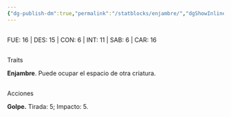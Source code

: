```yaml
---
{"dg-publish-dm":true,"permalink":"/statblocks/enjambre/","dgShowInlineTitle":"false"}
---
```


<p><span><span style="display:none"> AC:<span id="ac"><strong>13</strong></span> | HP: <span id="hp">28</span> | IN: <span id="in">3</span></span></span></p><p><span><div data-callout-metadata="" data-callout-fold="" data-callout="example" class="callout node-insert-event"><div class="callout-title" dir="auto"><div class="callout-icon"><svg width="16" height="16"></svg></div><div class="callout-title-inner">FUE: <span class="dice-roller no-icon" aria-label-position="top" data-dice="d20+1" aria-label="d20+1
[15]+1"><span class="dice-roller-result">16</span></span> | DES: <span class="dice-roller no-icon" aria-label-position="top" data-dice="d20+3" aria-label="d20+3
[12]+3"><span class="dice-roller-result">15</span></span> | CON: <span class="dice-roller no-icon" aria-label-position="top" data-dice="d20+-1" aria-label="d20+-1
[7]+-1"><span class="dice-roller-result">6</span></span> | INT: <span class="dice-roller no-icon" aria-label-position="top" data-dice="d20+-5" aria-label="d20+-5
[16]+-5"><span class="dice-roller-result">11</span></span> | SAB: <span class="dice-roller no-icon" aria-label-position="top" data-dice="d20+-2" aria-label="d20+-2
[8]+-2"><span class="dice-roller-result">6</span></span> | CAR: <span class="dice-roller no-icon" aria-label-position="top" data-dice="d20+-4" aria-label="d20+-4
[20]+-4"><span class="dice-roller-result">16</span></span></div></div></div></span></p><p><span><div data-callout-metadata="" data-callout-fold="" data-callout="example" class="callout node-insert-event"><div class="callout-title" dir="auto"><div class="callout-icon"><svg width="16" height="16"></svg></div><div class="callout-title-inner">Traits</div></div><div class="callout-content">
<p dir="auto"><strong>Enjambre</strong>. Puede ocupar el espacio de otra criatura.</p>
</div></div></span></p><p><span><div data-callout-metadata="" data-callout-fold="" data-callout="example" class="callout node-insert-event"><div class="callout-title" dir="auto"><div class="callout-icon"><svg width="16" height="16"></svg></div><div class="callout-title-inner">Acciones</div></div><div class="callout-content">
<p dir="auto"><strong>Golpe.</strong> Tirada: <span class="dice-roller no-icon is-min" aria-label-position="top" data-dice="d20+4" aria-label="d20+4
[1]+4"><span class="dice-roller-result">5</span></span>; Impacto: <span class="dice-roller no-icon" aria-label-position="top" data-dice="2d6+2" aria-label="2d6+2
[1, 2]+2"><span class="dice-roller-result">5</span></span>.</p>
</div></div></span></p>